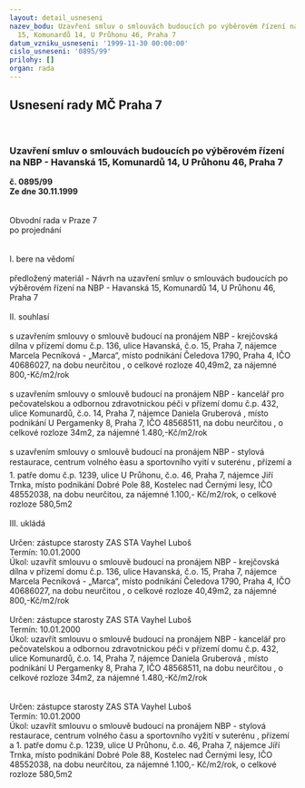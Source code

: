 ```yaml
---
layout: detail_usneseni
nazev_bodu: Uzavření smluv o smlouvách budoucích po výběrovém řízení na NBP - Havanská
  15, Komunardů 14, U Průhonu 46, Praha 7
datum_vzniku_usneseni: '1999-11-30 00:00:00'
cislo_usneseni: '0895/99'
prilohy: []
organ: rada
---
```

<div id="ucUsn_pList" class="usn">
	<span><h2>Usnesení rady MČ Praha 7 </h2>
<br></span><div class="standBody">
<span><h3>Uzavření smluv o smlouvách budoucích po výběrovém řízení na NBP - Havanská 15, Komunardů 14, U Průhonu 46, Praha 7</h3></span><div class="center">
		<strong>č. 0895/99</strong><br>
	</div>
<div class="center">
		<strong>Ze dne 30.11.1999</strong><br><br>
	</div>
<br>Obvodní rada v Praze 7<br>po projednání<br><br><br>I.	bere na vědomí<br><br> předložený materiál - Návrh na uzavření smluv o smlouvách budoucích po výběrovém řízení na NBP - Havanská 15, Komunardů 14, U Průhonu 46, Praha 7<br><br>II.	souhlasí <br><br>s uzavřením smlouvy o smlouvě budoucí na pronájem NBP - krejčovská dílna v přízemí domu č.p. 136, ulice Havanská, č.o. 15, Praha 7, nájemce Marcela Pecníková - „Marca“, místo podnikání  Čeledova 1790, Praha 4, IČO 40686027, na dobu neurčitou , o celkové rozloze 40,49m2, za nájemné 800,-Kč/m2/rok<br><br>s uzavřením smlouvy o smlouvě budoucí na pronájem NBP - kancelář pro pečovatelskou a odbornou zdravotnickou péči v přízemí domu č.p. 432, ulice Komunardů, č.o. 14, Praha 7, nájemce Daniela Gruberová , místo podnikání  U Pergamenky 8, Praha 7, IČO 48568511, na dobu neurčitou , o celkové rozloze 34m2, za nájemné 1.480,-Kč/m2/rok<br><br>s uzavřením smlouvy o smlouvě budoucí na pronájem NBP - stylová restaurace, centrum volného èasu a sportovního vyití v suterénu , přízemí a 1. patře domu č.p. 1239, ulice U Průhonu, č.o. 46, Praha 7, nájemce Jiří Trnka, místo podnikání Dobré Pole 88, Kostelec nad Černými lesy, IČO 48552038, na dobu neurčitou, za nájemné 1.100,- Kč/m2/rok, o celkové rozloze 580,5m2<br><br>III.	ukládá <br><br> Určen:	zástupce starosty	ZAS STA Vayhel Luboš<br>Termín: 10.01.2000<br>Úkol:	uzavřít smlouvu o smlouvě budoucí na pronájem NBP - krejčovská dílna v přízemí domu č.p. 136, ulice Havanská, č.o. 15, Praha 7, nájemce Marcela Pecníková - „Marca“, místo podnikání  Čeledova 1790, Praha 4, IČO 40686027, na dobu neurčitou , o celkové rozloze 40,49m2, za nájemné 800,-Kč/m2/rok<br> <br> Určen:	zástupce starosty	ZAS STA Vayhel Luboš<br>Termín: 10.01.2000<br>Úkol:	uzavřít smlouvu o smlouvě budoucí na pronájem NBP - kancelář pro pečovatelskou a odbornou zdravotnickou péči v přízemí domu č.p. 432, ulice Komunardů, č.o. 14, Praha 7, nájemce Daniela Gruberová , místo podnikání  U Pergamenky 8, Praha 7, IČO 48568511, na dobu neurčitou , o celkové rozloze 34m2, za nájemné 1.480,-Kč/m2/rok<br> <br> <br> Určen:	zástupce starosty	ZAS STA Vayhel Luboš<br>Termín: 10.01.2000<br>Úkol:	uzavřít smlouvu o smlouvě budoucí na pronájem NBP - stylová restaurace, centrum volného času a sportovního vyžití v suterénu , přízemí a 1. patře domu č.p. 1239, ulice U Průhonu, č.o. 46, Praha 7, nájemce Jíří Trnka, místo podnikání Dobré Pole 88, Kostelec nad Černými lesy, IČO 48552038, na dobu neurčitou, za nájemné 1.100,- Kč/m2/rok, o celkové rozloze 580,5m2<br><br>
</div>
</div>